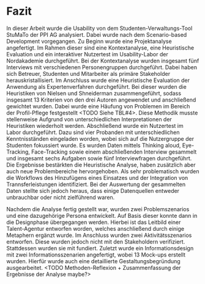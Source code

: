# Fazit

In dieser Arbeit wurde die Usability von dem Studenten-Verwaltungs-Tool StuMaTo der PPI AG analysiert. Dabei wurde nach dem Scenario-based Development vorgegangen. Zu Beginn wurde eine Projektanalyse angefertigt. Im Rahmen dieser sind eine Kontextanalyse, eine Heuristische Evaluation und ein interaktiver Nutzertest im Usability-Labor der Nordakademie durchgeführt. Bei der Kontextanalyse wurden insgesamt fünf Interviews mit verschiedenen Personengruppen durchgeführt. Dabei haben sich Betreuer, Studenten und Mitarbeiter als primäre Stakeholder herauskristallisiert. Im Anschluss wurde eine Heuristische Evaluation der Anwendung als Expertenverfahren durchgeführt. Bei dieser wurden die Heuristiken von Nielsen und Shneiderman zusammengeführt, sodass insgesamt 13 Kriterien von den drei Autoren angewendet und anschließend gewichtet wurden. Dabei wurde eine Häufung von Problemen im Bereich der Profil-Pflege festgestellt <TODO Siehe TBL#4>. Diese Methodik musste stellenweise Aufgrund von unterschiedlichen Interpretationen der Heuristiken wiederholt werden. Abschließend wurde ein Nutzertest im Labor durchgeführt. Dazu sind vier Probanden mit unterschiedlichen Kenntnisständen eingeladen worden, wobei sich auf die Nutzergruppe der Studenten fokussiert wurde. Es wurden Daten mittels Thinking aloud, Eye-Tracking, Face-Tracking sowie einem abschließenden Interview gesammelt und insgesamt sechs Aufgaben sowie fünf Interviewfragen durchgeführt. Die Ergebnisse bestärkten die Heuristische Analyse, haben zusätzlich aber auch neue Problembereiche hervorgehoben. Als sehr problematisch wurden die Workflows des Hinzufügens eines Einsatzes und der Integration von Trannsferleistungen identifiziert. Bei der Auswertung der gesammelten Daten stellte sich jedoch heraus, dass einige Datenquellen entweder unbrauchbar oder nicht zielführend waren.

Nachdem die Analyse fertig gestellt war, wurden zwei Problemszenarios und eine dazugehörige Persona entwickelt. Auf Basis dieser konnte dann in die Designphase übergegangen werden. Hierbei ist das Leitbild einer Talent-Agentur entworfen worden, welches anschließend durch einige Metaphern ergänzt wurde. Im Anschluss wurden zwei Aktivitätsszenarios entworfen. Diese wurden jedoch nicht mit den Stakeholdern verifiziert. Stattdessen wurden sie mit <TODO XY> fundiert. Zuletzt wurde ein Informationsdesign mit zwei Informationsszenarien angefertigt, wobei 13 Mock-ups erstellt wurden. Hierfür wurde auch eine detaillierte Gestaltungsbegründung ausgearbeitet. <TODO Methoden-Reflexion + Zusammenfassung der Ergebnisse der Analyse maybe?>

<TODO Finale Worte>